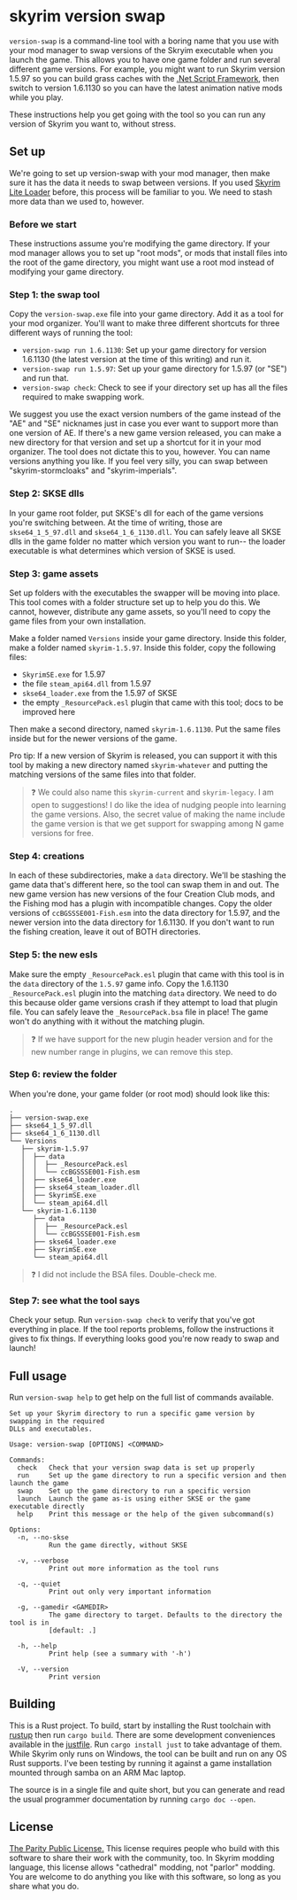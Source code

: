 # skyrim version swap

`version-swap` is a command-line tool with a boring name that you use with your mod manager to swap versions of the Skryim executable when you launch the game. This allows you to have one game folder and run several different game versions. For example, you might want to run Skyrim version 1.5.97 so you can build grass caches with the [.Net Script Framework](https://www.nexusmods.com/skyrimspecialedition/mods/21294), then switch to version 1.6.1130 so you can have the latest animation native mods while you play.

These instructions help you get going with the tool so you can run any version of Skyrim you want to, without stress.

## Set up

We're going to set up version-swap with your mod manager, then make sure it has the data it needs to swap between versions. If you used [Skyrim Lite Loader](https://www.nexusmods.com/skyrimspecialedition/mods/58271) before, this process will be familiar to you. We need to stash more data than we used to, however.

### Before we start

These instructions assume you're modifying the game directory. If your mod manager allows you to set up "root mods", or mods that install files into the root of the game directory, you might want use a root mod instead of modifying your game directory.

### Step 1: the swap tool

Copy the `version-swap.exe` file into your game directory. Add it as a tool for your mod organizer. You'll want to make three different shortcuts for three different ways of running the tool:

- `version-swap run 1.6.1130`: Set up your game directory for version 1.6.1130 (the latest version at the time of this writing) and run it.
- `version-swap run 1.5.97`: Set up your game directory for 1.5.97 (or "SE") and run that.
- `version-swap check`: Check to see if your directory set up has all the files required to make swapping work.

We suggest you use the exact version numbers of the game instead of the "AE" and "SE" nicknames just in case you ever want to support more than one version of AE. If there's a new game version released, you can make a new directory for that version and set up a shortcut for it in your mod organizer. The tool does not dictate this to you, however. You can name versions anything you like. If you feel very silly, you can swap between "skyrim-stormcloaks" and "skyrim-imperials".

### Step 2: SKSE dlls

In your game root folder, put SKSE's dll for each of the game versions you're switching between. At the time of writing, those are `skse64_1_5_97.dll` and `skse64_1_6_1130.dll`. You can safely leave all SKSE dlls in the game folder no matter which version you want to run-- the loader executable is what determines which version of SKSE is used.

### Step 3: game assets

Set up folders with the executables the swapper will be moving into place. This tool comes with a folder structure set up to help you do this. We cannot, however, distribute any game assets, so you'll need to copy the game files from your own installation.

Make a folder named `Versions` inside your game directory. Inside this folder, make a folder named `skyrim-1.5.97`. Inside this folder, copy the following files:

- `SkyrimSE.exe` for 1.5.97
- the file `steam_api64.dll` from 1.5.97
- `skse64_loader.exe` from the 1.5.97 of SKSE
- the empty `_ResourcePack.esl` plugin that came with this tool; docs to be improved here

Then make a second directory, named `skyrim-1.6.1130`. Put the same files inside but for the newer versions of the game.

Pro tip: If a new version of Skyrim is released, you can support it with this tool by making a new directory named `skyrim-whatever` and putting the matching versions of the same files into that folder.

> ❓ We could also name this `skyrim-current` and `skyrim-legacy`. I am open to suggestions! I do like the idea of nudging people into learning the game versions. Also, the secret value of making the name include the game version is that we get support for swapping among N game versions for free.

### Step 4: creations

In each of these subdirectories, make a `data` directory. We'll be stashing the game data that's different here, so the tool can swap them in and out. The new game version has new versions of the four Creation Club mods, and the Fishing mod has a plugin with incompatible changes. Copy the older versions of `ccBGSSSE001-Fish.esm` into the data directory for 1.5.97, and the newer version into the data directory for 1.6.1130. If you don't want to run the fishing creation, leave it out of BOTH directories.

### Step 5: the new esls

Make sure the empty `_ResourcePack.esl` plugin that came with this tool is in the `data` directory of the `1.5.97` game info. Copy the 1.6.1130 `_ResourcePack.esl` plugin into the matching `data` directory. We need to do this because older game versions crash if they attempt to load that plugin file. You can safely leave the `_ResourcePack.bsa` file in place! The game won't do anything with it without the matching plugin.

> ❓ If we have support for the new plugin header version and for the new number range in plugins, we can remove this step.

### Step 6: review the folder

When you're done, your game folder (or root mod) should look like this:

```text
.
├── version-swap.exe
├── skse64_1_5_97.dll
├── skse64_1_6_1130.dll
└── Versions
   ├── skyrim-1.5.97
   │  ├── data
   │  │  ├── _ResourcePack.esl
   │  │  └── ccBGSSSE001-Fish.esm
   │  ├── skse64_loader.exe
   │  ├── skse64_steam_loader.dll
   │  ├── SkyrimSE.exe
   │  └── steam_api64.dll
   └── skyrim-1.6.1130
      ├── data
      │  ├── _ResourcePack.esl
      │  └── ccBGSSSE001-Fish.esm
      ├── skse64_loader.exe
      ├── SkyrimSE.exe
      └── steam_api64.dll
```

> ❓ I did not include the BSA files. Double-check me.

### Step 7: see what the tool says

Check your setup. Run `version-swap check` to verify that you've got everything in place. If the tool reports problems, follow the instructions it gives to fix things. If everything looks good you're now ready to swap and launch!

## Full usage

Run `version-swap help` to get help on the full list of commands available.

```text
Set up your Skyrim directory to run a specific game version by swapping in the required
DLLs and executables.

Usage: version-swap [OPTIONS] <COMMAND>

Commands:
  check   Check that your version swap data is set up properly
  run     Set up the game directory to run a specific version and then launch the game
  swap    Set up the game directory to run a specific version
  launch  Launch the game as-is using either SKSE or the game executable directly
  help    Print this message or the help of the given subcommand(s)

Options:
  -n, --no-skse
          Run the game directly, without SKSE

  -v, --verbose
          Print out more information as the tool runs

  -q, --quiet
          Print out only very important information

  -g, --gamedir <GAMEDIR>
          The game directory to target. Defaults to the directory the tool is in
          [default: .]

  -h, --help
          Print help (see a summary with '-h')

  -V, --version
          Print version
```

## Building

This is a Rust project. To build, start by installing the Rust toolchain with [rustup](https://rustup.rs) then run `cargo build`. There are some development conveniences available in the [justfile](https://just.systems). Run `cargo install just` to take advantage of them. While Skyrim only runs on Windows, the tool can be built and run on any OS Rust supports. I've been testing by running it against a game installation mounted through samba on an ARM Mac laptop.

The source is in a single file and quite short, but you can generate and read the usual programmer documentation by running `cargo doc --open`.

## License

[The Parity Public License.](https://paritylicense.com) This license requires people who build with this software to share their work with the community, too. In Skyrim modding language, this license allows "cathedral" modding, not "parlor" modding. You are welcome to do anything you like with this software, so long as you share what you do.
